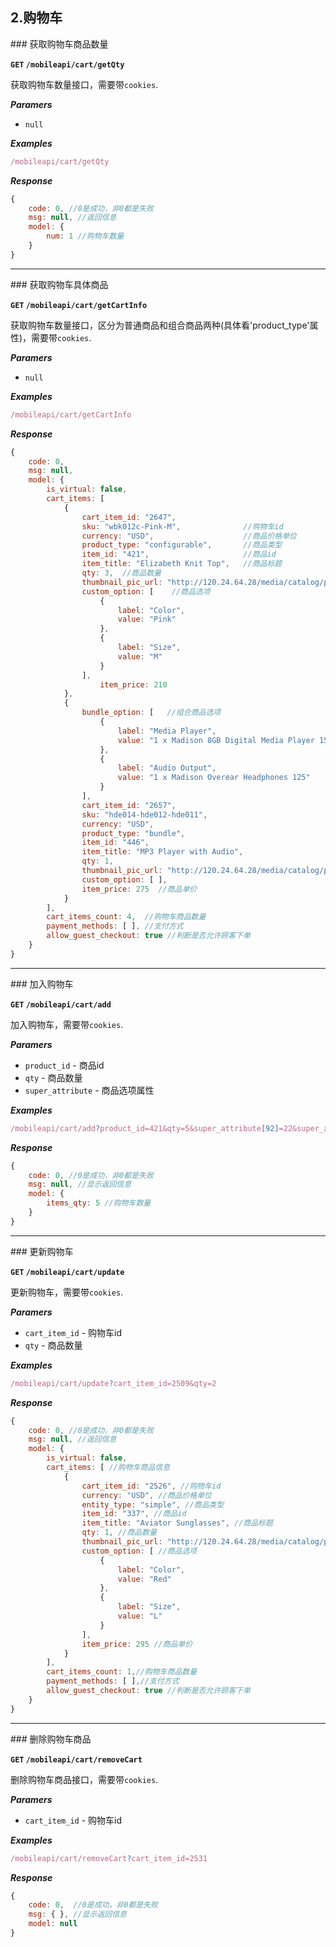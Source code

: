 ## 2.购物车

<a name="getCartNum" />
### 获取购物车商品数量

**`GET` `/mobileapi/cart/getQty`**

获取购物车数量接口，需要带`cookies`.

**_Paramers_**

* `null`

**_Examples_**

```js
/mobileapi/cart/getQty
```

**_Response_**

```js
{
    code: 0, //0是成功，非0都是失败
    msg: null, //返回信息
    model: {
        num: 1 //购物车数量
    }
}
```

---------------------------------------

<a name="getCartInfo" />
### 获取购物车具体商品

**`GET` `/mobileapi/cart/getCartInfo`**

获取购物车数量接口，区分为普通商品和组合商品两种(具体看'product_type'属性)，需要带`cookies`.

**_Paramers_**

* `null`

**_Examples_**

```js
/mobileapi/cart/getCartInfo
```

**_Response_**

```js
{
    code: 0,
    msg: null,
    model: {
        is_virtual: false,
        cart_items: [
            {
                cart_item_id: "2647",
                sku: "wbk012c-Pink-M",              //购物车id
                currency: "USD",                    //商品价格单位
                product_type: "configurable",       //商品类型
                item_id: "421",                     //商品id
                item_title: "Elizabeth Knit Top",   //商品标题
                qty: 3,  //商品数量
                thumbnail_pic_url: "http://120.24.64.28/media/catalog/product/cache/4/thumbnail/250x/9df78eab33525d08d6e5fb8d27136e95/w/b/wbk012t.jpg",
                custom_option: [    //商品选项
                    {
                        label: "Color",
                        value: "Pink"
                    },
                    {
                        label: "Size",
                        value: "M"
                    }
                ],
                    item_price: 210
            },
            {
                bundle_option: [   //组合商品选项
                    {
                        label: "Media Player",
                        value: "1 x Madison 8GB Digital Media Player 150"
                    },
                    {
                        label: "Audio Output",
                        value: "1 x Madison Overear Headphones 125"
                    }
                ],
                cart_item_id: "2657",
                sku: "hde014-hde012-hde011",
                currency: "USD",
                product_type: "bundle",
                item_id: "446",
                item_title: "MP3 Player with Audio",
                qty: 1,
                thumbnail_pic_url: "http://120.24.64.28/media/catalog/product/cache/4/thumbnail/250x/9df78eab33525d08d6e5fb8d27136e95/h/d/hde012_2.jpg",
                custom_option: [ ],
                item_price: 275  //商品单价
            }
        ],
        cart_items_count: 4,  //购物车商品数量
        payment_methods: [ ], //支付方式
        allow_guest_checkout: true //判断是否允许顾客下单
    }
}
```

---------------------------------------

<a name="addCart" />
### 加入购物车

**`GET` `/mobileapi/cart/add`**

加入购物车，需要带`cookies`.

**_Paramers_**

* `product_id` - 商品id
* `qty` - 商品数量
* `super_attribute` - 商品选项属性
    

**_Examples_**

```js
/mobileapi/cart/add?product_id=421&qty=5&super_attribute[92]=22&super_attribute[180]=80
```

**_Response_**

```js
{
    code: 0, //0是成功，非0都是失败
    msg: null, //显示返回信息
    model: {
        items_qty: 5 //购物车数量
    }
}
```

---------------------------------------

<a name="updateCart" />
### 更新购物车

**`GET` `/mobileapi/cart/update`**

更新购物车，需要带`cookies`.

**_Paramers_**

* `cart_item_id` - 购物车id
* `qty` - 商品数量
    

**_Examples_**

```js
/mobileapi/cart/update?cart_item_id=2509&qty=2
```

**_Response_**

```js
{
    code: 0, //0是成功，非0都是失败
    msg: null, //返回信息
    model: {
        is_virtual: false,
        cart_items: [ //购物车商品信息
            {
                cart_item_id: "2526", //购物车id
                currency: "USD", //商品价格单位
                entity_type: "simple", //商品类型
                item_id: "337", //商品id
                item_title: "Aviator Sunglasses", //商品标题
                qty: 1, //商品数量
                thumbnail_pic_url: "http://120.24.64.28/media/catalog/product/cache/1/thumbnail/75x/9df78eab33525d08d6e5fb8d27136e95/a/c/ace000a_1.jpg", //商品图片链接
                custom_option: [ //商品选项
                    {
                        label: "Color", 
                        value: "Red"
                    },
                    {
                        label: "Size",
                        value: "L"
                    }
                ],
                item_price: 295 //商品单价
            }
        ],
        cart_items_count: 1,//购物车商品数量
        payment_methods: [ ],//支付方式
        allow_guest_checkout: true //判断是否允许顾客下单
    }
}
```

---------------------------------------

<a name="removeCart" />
### 删除购物车商品

**`GET` `/mobileapi/cart/removeCart`**

删除购物车商品接口，需要带`cookies`.

**_Paramers_**

* `cart_item_id` - 购物车id


**_Examples_**

```js
/mobileapi/cart/removeCart?cart_item_id=2531
```

**_Response_**

```js
{
    code: 0,  //0是成功，非0都是失败
    msg: { }, //显示返回信息
    model: null 
}
```



